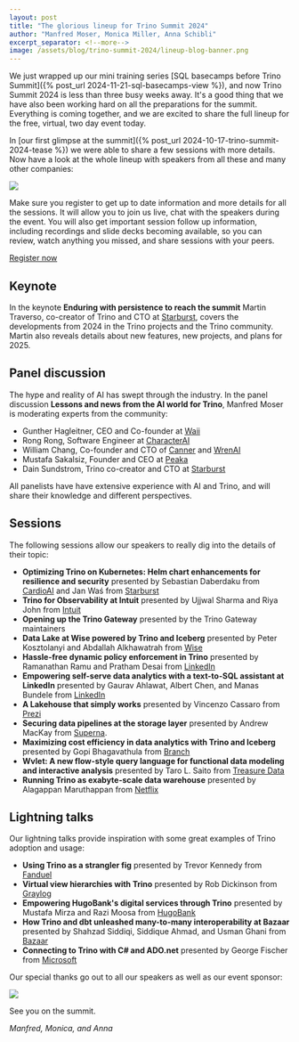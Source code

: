 ```yaml
---
layout: post
title: "The glorious lineup for Trino Summit 2024"
author: "Manfred Moser, Monica Miller, Anna Schibli"
excerpt_separator: <!--more-->
image: /assets/blog/trino-summit-2024/lineup-blog-banner.png
---
```


We just wrapped up our mini training series [SQL basecamps before Trino
Summit]({% post_url 2024-11-21-sql-basecamps-view %}), and now Trino Summit 2024
is less than three busy weeks away. It's a good thing that we have also been
working hard on all the preparations for the summit. Everything is coming
together, and we are excited to share the full lineup for the free, virtual, two
day event today. 

<!--more-->

In [our first glimpse at the summit]({% post_url
2024-10-17-trino-summit-2024-tease %}) we were able to share a few sessions with
more details. Now have a look at the whole lineup with speakers from all these
and many other companies:

<img src="{{site.baseurl}}/assets/blog/trino-summit-2024/summit-wall.png">

Make sure you register to get up to date information and more details for all
the sessions. It will allow you to join us live, chat with the speakers during
the event. You will also get important session follow up information, including
recordings and slide decks becoming available, so you can review, watch anything
you missed, and share sessions with your peers.

<div class="card-deck spacer-30">
    <a class="btn btn-orange" target="_blank"
    href="https://www.starburst.io/info/trino-summit-2024/?utm_medium=trino&utm_source=website&[…]mpaign=NORAM-FY25-Q4-CM-Trino-Summit-2024&utm_content=blog-3">
        Register now
    </a>
</div>

## Keynote

In the keynote **Enduring with persistence to reach the summit** Martin
Traverso, co-creator of Trino and CTO at
[Starburst]({{site.baseurl}}/users.html#starburst), covers the developments from
2024 in the Trino projects and the Trino community. Martin also reveals details
about new features, new projects, and plans for 2025.

## Panel discussion

The hype and reality of AI has swept through the industry. In the panel
discussion **Lessons and news from the AI world for Trino**, Manfred Moser is
moderating experts from the community:

* Gunther Hagleitner, CEO and Co-founder at [Waii](https://waii.ai/)
* Rong Rong, Software Engineer at [CharacterAI](https://character.ai/)
* William Chang, Co-founder and CTO of [Canner]({{site.baseurl}}/users.html#canner) and
  [WrenAI]({{site.baseurl}}/ecosystem/client#wren-ai)
* Mustafa Sakalsiz, Founder and CEO at [Peaka]({{site.baseurl}}/users.html#peaka)
* Dain Sundstrom, Trino co-creator and CTO at [Starburst]({{site.baseurl}}/users.html#starburst)

All panelists have have extensive experience with AI and Trino, and will share
their knowledge and different perspectives.

## Sessions

The following sessions allow our speakers to really dig into the details of
their topic:

* **Optimizing Trino on Kubernetes: Helm chart enhancements for resilience and
  security** presented by Sebastian Daberdaku from
  [CardioAI](https://cardio.ai/) and Jan Waś from
  [Starburst]({{site.baseurl}}/users.html#starburst)
* **Trino for Observability at Intuit** presented by Ujjwal Sharma and Riya John
  from [Intuit](https://www.intuit.com/)
* **Opening up the Trino Gateway** presented by the Trino Gateway maintainers
* **Data Lake at Wise powered by Trino and Iceberg** presented by Peter
  Kosztolanyi and Abdallah Alkhawatrah from [Wise](https://wise.com)
* **Hassle-free dynamic policy enforcement in Trino** presented by Ramanathan
  Ramu and Pratham Desai from [LinkedIn]({{site.baseurl}}/users.html#linkedin)
* **Empowering self-serve data analytics with a text-to-SQL assistant at
  LinkedIn** presented by Gaurav Ahlawat, Albert Chen, and Manas Bundele from
  [LinkedIn]({{site.baseurl}}/users.html#linkedin)
 * **A Lakehouse that simply works** presented by Vincenzo Cassaro from
  [Prezi](https://prezi.com/) 
* **Securing data pipelines at the storage layer** presented by Andrew MacKay
  from [Superna](https://superna.io/).
* **Maximizing cost efficiency in data analytics with Trino and Iceberg**
  presented by Gopi Bhagavathula from [Branch](https://www.branch.io/)
* **Wvlet: A new flow-style query language for functional data modeling and
  interactive analysis** presented by Taro L. Saito from [Treasure
  Data]({{site.baseurl}}/users.html#treasuredata)
* **Running Trino as exabyte-scale data warehouse** presented by Alagappan
  Maruthappan from [Netflix]({{site.baseurl}}/users.html#netflix)

## Lightning talks

Our lightning talks provide inspiration with some great examples of Trino
adoption and usage:

* **Using Trino as a strangler fig** presented by Trevor Kennedy from
  [Fanduel](https://www.fanduel.com/)
* **Virtual view hierarchies with Trino** presented by Rob Dickinson from
  [Graylog](https://graylog.org/)
* **Empowering HugoBank's digital services through Trino** presented by Mustafa
  Mirza and Razi Moosa from [HugoBank](https://www.hugobank.com.pk)
* **How Trino and dbt unleashed many-to-many interoperability at Bazaar**
  presented by Shahzad Siddiqi, Siddique Ahmad, and Usman Ghani from
  [Bazaar]({{site.baseurl}}/users.html#bazaar_technologies)
* **Connecting to Trino with C# and ADO.net** presented by George Fischer from
  [Microsoft](https://www.microsoft.com)

Our special thanks go out to all our speakers as well as our event sponsor:
  
<a href="{{site.baseurl}}/users.html#starburst">
<img src="{{site.baseurl}}/assets/images/logos/starburst.png">
</a>
  
See you on the summit.

*Manfred, Monica, and Anna*